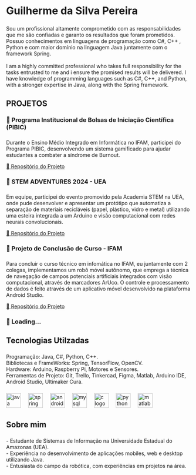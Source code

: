 <h1 align="left">Guilherme da Silva Pereira</h1>

###

<p align="left">Sou um profissional altamente comprometido com as responsabilidades que me são confiadas e garanto os resultados que foram prometidos. Possuo conhecimentos em linguagens de programação como C#, C++ , Python e com maior domínio na linguagem Java juntamente com o framework Spring.<br><br>I am a highly committed professional who takes full responsibility for the tasks entrusted to me and i ensure the promised results will be delivered. I have knowledge of programming languages such as C#, C++, and Python, with a stronger expertise in Java, along with the Spring framework.</p>

###

<h2 align="left">PROJETOS</h2>

###

<h3 align="left">📌 Programa Institucional de Bolsas de Iniciação Científica (PIBIC)</h3>

###

<p align="left">  Durante o Ensino Médio Integrado em Informática no IFAM, participei do Programa PIBIC, desenvolvendo um sistema gamificado para ajudar estudantes a combater a síndrome de Burnout.</p>
<a href="https://github.com/Guispf950/Projeto-Pibic" target="_blank">🔗 Repositório do Projeto</a>

###

<h3 align="left">📌 STEM ADVENTURES 2024 - UEA</h3>

###

<p align="left"> Em equipe, participei do evento promovido pela Academia STEM na UEA, onde pude desenvolver e apresentar um protótipo que automatiza a separação de materiais recicláveis (papel, plástico, vidro e metal) utilizando uma esteira integrada a um Arduino e visão computacional com redes neurais convolucionais.</p>
<a href="https://github.com/Guispf950/Projeto-Reciclagem" target="_blank">🔗 Repositório do Projeto</a>

###

<h3 align="left">📌 Projeto de Conclusão de Curso - IFAM</h3>

###

<p align="left"> Para concluir o curso técnico em infomática no IFAM, eu juntamente com 2 colegas, implementamos um robô móvel autônomo, que emprega a técnica de navegação de campos potenciais artificiais integrados com visão computacional, através de marcadores ArUco. O controle e processamento de dados é feito através de um aplicativo móvel desenvolvido na plataforma Android Studio.</p>
<a href="https://github.com/Guispf950/Carrinho-Autonomo" target="_blank">🔗 Repositório do Projeto</a>

<h3 align="left">📌 Loading...</h3>
 
###

<h2 align="left">Tecnologias Utilzadas</h2>

###

<p align="left">Programação: Java, C#, Python, C++. <br>Bibliotecas e FrameWorks: Spring, TensorFlow, OpenCV.<br>Hardware: Arduino, Raspberry Pi,  Motores e Sensores.<br>Ferramentas de Projeto: Git, Trello, Tinkercad, Figma, Matlab, Arduino IDE, Android Studio, Ultimaker Cura.</p>

###

<div align="left">
  <img src="https://skillicons.dev/icons?i=java" height="40" alt="java logo"  />
  <img width="12" />
  <img src="https://skillicons.dev/icons?i=spring" height="40" alt="spring logo"  />
  <img width="12" />
  <img src="https://skillicons.dev/icons?i=androidstudio" height="40" alt="androidstudio logo"  />
  <img width="12" />
  <img src="https://skillicons.dev/icons?i=mysql" height="40" alt="mysql logo"  />
  <img width="12" />
  <img src="https://skillicons.dev/icons?i=c" height="40" alt="c logo"  />
  <img width="12" />
  <img src="https://skillicons.dev/icons?i=py" height="40" alt="python logo"  />
  <img width="12" />
  <img src="https://skillicons.dev/icons?i=matlab" height="40" alt="matlab logo"  />
</div>

###

<h2 align="left">Sobre mim</h2>

###

<p align="left">- Estudante de Sistemas de Informação na Universidade Estadual do Amazonas (UEA).<br>- Experiência no desenvolvimento de aplicações mobiles, web e desktop utilizando Java.<br>- Entusiasta do campo da robótica, com experiências em projetos na área.</p>

###
